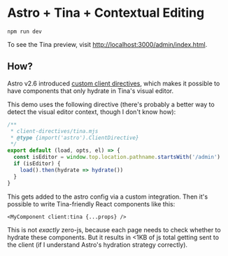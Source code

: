 # Astro + Tina + Contextual Editing

```
npm run dev
```

To see the Tina preview, visit 
[http://localhost:3000/admin/index.html](http://localhost:3000/admin/index.html).

## How?

Astro v2.6 introduced [custom client 
directives](https://docs.astro.build/en/reference/directives-reference/#custom-client-directives), 
which makes it possible to have components that only hydrate in Tina's visual 
editor.

This demo uses the following directive (there's probably a better way to detect 
the visual editor context, though I don't know how):

```mjs
/**
 * client-directives/tina.mjs
 * @type {import('astro').ClientDirective}
 */
export default (load, opts, el) => {
  const isEditor = window.top.location.pathname.startsWith('/admin')
  if (isEditor) {
    load().then(hydrate => hydrate())
  }
}
```

This gets added to the astro config via a custom integration. Then it's 
possible to write Tina-friendly React components like this:

```astro
<MyComponent client:tina {...props} />
```

This is not _exactly_ zero-js, because each page needs to check whether to 
hydrate these components. But it results in <1KB of js total getting sent to 
the client (if I understand Astro's hydration strategy correctly).
